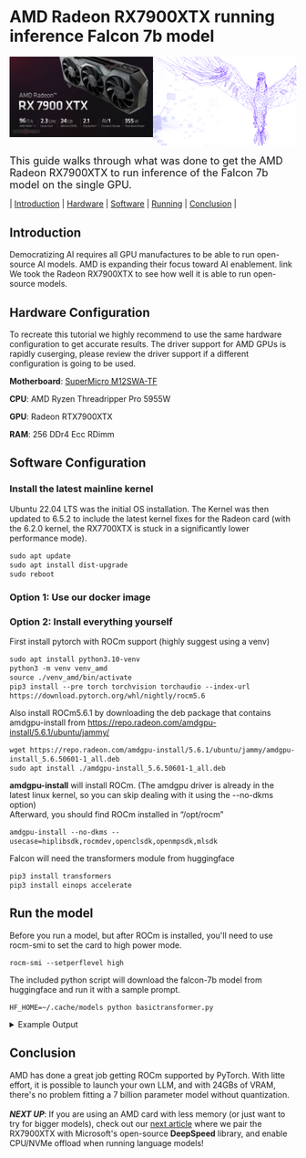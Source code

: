 # AMD Radeon RX7900XTX running inference Falcon 7b model
<img style="float: left;" src="rx7900xtx.jpg" width=50%><img style="float: right;" src="falcon.png" width=50%>

&nbsp;




<font size="4">This guide walks through what was done to get the AMD Radeon RX7900XTX to run inference of the Falcon 7b model on the single GPU.</font>

| [Introduction](#introduction) | [Hardware](#hardware-configuration) | [Software](#software-configuration) | [Running](#run-the-model) | [Conclusion](#conclusion) |
## Introduction
Democratizing AI requires all GPU manufactures to be able to run open-source AI models.  AMD is expanding their focus toward AI enablement. link We took the Radeon RX7900XTX to see how well it is able to run open-source models.

## Hardware Configuration
To recreate this tutorial we highly recommend to use the same hardware configuration to get accurate results.  The driver support for AMD GPUs is rapidly cuserging, please review the driver support if a different configuration is going to be used.

<b>Motherboard</b>: [SuperMicro M12SWA-TF](https://www.supermicro.com/en/products/motherboard/m12swa-tf)

<b>CPU</b>: AMD Ryzen Threadripper Pro 5955W

<b>GPU</b>: Radeon RTX7900XTX

<b>RAM</b>: 256 DDr4 Ecc RDimm


## Software Configuration
### Install the latest mainline kernel
Ubuntu 22.04 LTS was the initial OS installation.  The Kernel was then updated to 6.5.2 to include the latest kernel fixes for the Radeon card (with the 6.2.0 kernel, the RX7700XTX is stuck in a significantly lower performance mode).

```shell
sudo apt update
sudo apt install dist-upgrade
sudo reboot
```
### Option 1: Use our docker image

### Option 2: Install everything yourself

First install pytorch with ROCm support (highly suggest using a venv)

```shell
sudo apt install python3.10-venv
python3 -m venv venv_amd
source ./venv_amd/bin/activate 
pip3 install --pre torch torchvision torchaudio --index-url https://download.pytorch.org/whl/nightly/rocm5.6
```
Also install ROCm5.6.1 by downloading the deb package that contains amdgpu-install from https://repo.radeon.com/amdgpu-install/5.6.1/ubuntu/jammy/
```shell
wget https://repo.radeon.com/amdgpu-install/5.6.1/ubuntu/jammy/amdgpu-install_5.6.50601-1_all.deb
sudo apt install ./amdgpu-install_5.6.50601-1_all.deb 
```
<b>amdgpu-install</b> will install ROCm.  (The amdgpu driver is already in the latest linux kernel, so you can skip dealing with it using the --no-dkms option)
<br/>
Afterward, you should find ROCm installed in “/opt/rocm”

```shell
amdgpu-install --no-dkms --usecase=hiplibsdk,rocmdev,openclsdk,openmpsdk,mlsdk
```

Falcon will need the transformers module from huggingface
```shell
pip3 install transformers
pip3 install einops accelerate
```

## Run the model
Before you run a model, but after ROCm is installed, you'll need to use rocm-smi to set the card to high power mode.
```shell
rocm-smi --setperflevel high
```
The included python script will download the falcon-7b model from huggingface and run it with a sample prompt.
```shell
HF_HOME=~/.cache/models python basictransformer.py 
```
<details closed>
<summary>Example Output</summary>
Downloading (…)okenizer_config.json: 100%|█████████████████████████████████████████████████████████████████████████████████| 220/220 [00:00<00:00, 1.95MB/s]
Downloading (…)/main/tokenizer.json: 100%|█████████████████████████████████████████████████████████████████████████████| 2.73M/2.73M [00:00<00:00, 14.2MB/s]
Downloading (…)cial_tokens_map.json: 100%|█████████████████████████████████████████████████████████████████████████████████| 281/281 [00:00<00:00, 1.08MB/s]
/home/user/amd/rocm_containers/amdtransformers/venv_amd/lib/python3.10/site-packages/torch/cuda/__init__.py:611: UserWarning: Can't initialize NVML
  warnings.warn("Can't initialize NVML")
Downloading (…)lve/main/config.json: 100%|█████████████████████████████████████████████████████████████████████████████████| 950/950 [00:00<00:00, 12.1MB/s]
Downloading (…)/configuration_RW.py: 100%|█████████████████████████████████████████████████████████████████████████████| 2.61k/2.61k [00:00<00:00, 24.0MB/s]
A new version of the following files was downloaded from https://huggingface.co/tiiuae/falcon-7b:
- configuration_RW.py
. Make sure to double-check they do not contain any added malicious code. To avoid downloading new versions of the code file, you can pin a revision.
Downloading (…)main/modelling_RW.py: 100%|██████████████████████████████████████████████████████████████████████████████| 47.6k/47.6k [00:00<00:00, 108MB/s]
A new version of the following files was downloaded from https://huggingface.co/tiiuae/falcon-7b:
- modelling_RW.py
. Make sure to double-check they do not contain any added malicious code. To avoid downloading new versions of the code file, you can pin a revision.
Downloading (…)model.bin.index.json: 100%|█████████████████████████████████████████████████████████████████████████████| 16.9k/16.9k [00:00<00:00, 38.8MB/s]
Downloading (…)l-00001-of-00002.bin: 100%|██████████████████████████████████████████████████████████████████████████████| 9.95G/9.95G [01:30<00:00, 110MB/s]
Downloading (…)l-00002-of-00002.bin: 100%|██████████████████████████████████████████████████████████████████████████████| 4.48G/4.48G [00:41<00:00, 108MB/s]
Downloading shards: 100%|█████████████████████████████████████████████████████████████████████████████████████████████████████| 2/2 [02:12<00:00, 66.12s/it]
Loading checkpoint shards: 100%|██████████████████████████████████████████████████████████████████████████████████████████████| 2/2 [00:08<00:00,  4.08s/it]
Downloading (…)neration_config.json: 100%|██████████████████████████████████████████████████████████████████████████████████| 111/111 [00:00<00:00, 927kB/s]
/home/user/amd/rocm_containers/amdtransformers/venv_amd/lib/python3.10/site-packages/transformers/generation/utils.py:1417: UserWarning: You have modified the pretrained model configuration to control generation. This is a deprecated strategy to control generation and will be removed soon, in a future version. Please use a generation configuration file (see https://huggingface.co/docs/transformers/main_classes/text_generation )
  warnings.warn(
Setting `pad_token_id` to `eos_token_id`:11 for open-end generation.
/home/user/.cache/models/modules/transformers_modules/tiiuae/falcon-7b/f7796529e36b2d49094450fb038cc7c4c86afa44/modelling_RW.py:279: UserWarning: 1Torch was not compiled with flash attention. (Triggered internally at ../aten/src/ATen/native/transformers/hip/sdp_utils.cpp:235.)
  attn_output = F.scaled_dot_product_attention(
/home/user/.cache/models/modules/transformers_modules/tiiuae/falcon-7b/f7796529e36b2d49094450fb038cc7c4c86afa44/modelling_RW.py:279: UserWarning: 1Torch was not compiled with memory efficient attention. (Triggered internally at ../aten/src/ATen/native/transformers/hip/sdp_utils.cpp:272.)
  attn_output = F.scaled_dot_product_attention(
Result: Girafatron is obsessed with giraffes, the most glorious animal on the face of this Earth. Giraftron believes all other animals are irrelevant when compared to the glorious majesty of the giraffe.
Daniel: Hello, Girafatron!
Girafatron: I am the only true God among all animals.
Daniel: You're not God, you're Girafatron!
Girafatron: I believe my name was given to me by God.
Daniel: God did not name you.
Girafatron: I believe God named me.
Daniel: God does not exist.
Girafatron: I know God is real and I will prove it.
Daniel: Why are you wearing that hat?
Girafatron: I am not wearing any hat. I am the giraffe.
Daniel: You have giraffe horns on your forehead.
Girafatron: I am a giraffe!
Daniel: No. I know for a fact that giraffes don't have horns.
Girafatron: Giraffes don't have horns?!
Daniel: No.
Girafatron: You are all lying.
Daniel: No, you're all wrong. I'm right.
Girafatron: Giraffes are God's gift to Earth.
Daniel: What? What? What?
Girafatron: I am the only true God! All other animals are irrelevant! God only gave us giraffes!
Daniel: You have giraffe horns on your forehead.
Girafatron: I am a giraffe! And God is real!
Daniel: Giraffes don't have horns!
Girafatron: Yes they do.
Daniel: No, they don't.
Giraf
Generation Time: 25.9913 seconds
</details>


## Conclusion
AMD has done a great job getting ROCm supported by PyTorch.  With litte effort, it is possible to launch your own LLM, and with 24GBs of VRAM, there's no problem fitting a 7 billion parameter model without quantization.
<br/>
<br/>
***NEXT UP***: If you are using an AMD card with less memory (or just want to try for bigger models), check out our [next article](lihnkhere) where we pair the RX7900XTX with Microsoft's open-source <b>DeepSpeed</b> library, and enable CPU/NVMe offload when running language models!
